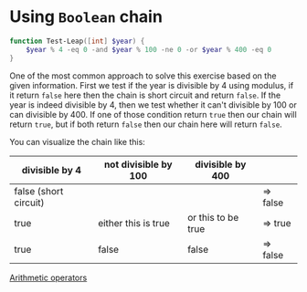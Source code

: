 # Using `Boolean` chain

```powershell
function Test-Leap([int] $year) {
    $year % 4 -eq 0 -and $year % 100 -ne 0 -or $year % 400 -eq 0
}
```

One of the most common approach to solve this exercise based on the given information.
First we test if the year is divisible by 4 using modulus, if it return `false` here then the chain is short circuit and return `false`.
If the year is indeed divisible by 4, then we test whether it can't divisible by 100 or can divisible by 400.
If one of those condition return `true` then our chain will return `true`, but if both return `false` then our chain here will return `false`.

You can visualize the chain like this:

|divisible by 4          | not divisible by 100 | divisible by 400   |          |
|------------------------|----------------------|--------------------|----------|
|false (short circuit)   |                      |                    | => false |
|true                    |either this is true   | or this to be true | => true  |
|true                    |   false              |   false            | => false |

[Arithmetic operators](https://learn.microsoft.com/en-us/powershell/module/microsoft.powershell.core/about/about_arithmetic_operators)